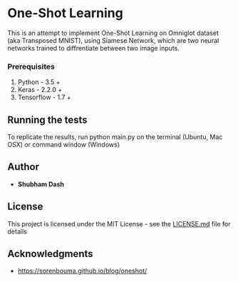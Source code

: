 # One-Shot Learning

This is an attempt to implement One-Shot Learning on Omniglot dataset (aka Transposed MNIST), using Siamese Network, which are two neural networks trained to diffrentiate between two image inputs.

### Prerequisites
1. Python - 3.5 +
2. Keras - 2.2.0 +
3. Tensorflow - 1.7 +


## Running the tests
To replicate the results, run python main.py on the terminal (Ubuntu, Mac OSX) or command window (Windows)


## Author

* **Shubham Dash**

## License

This project is licensed under the MIT License - see the [LICENSE.md](LICENSE.md) file for details

## Acknowledgments

* https://sorenbouma.github.io/blog/oneshot/